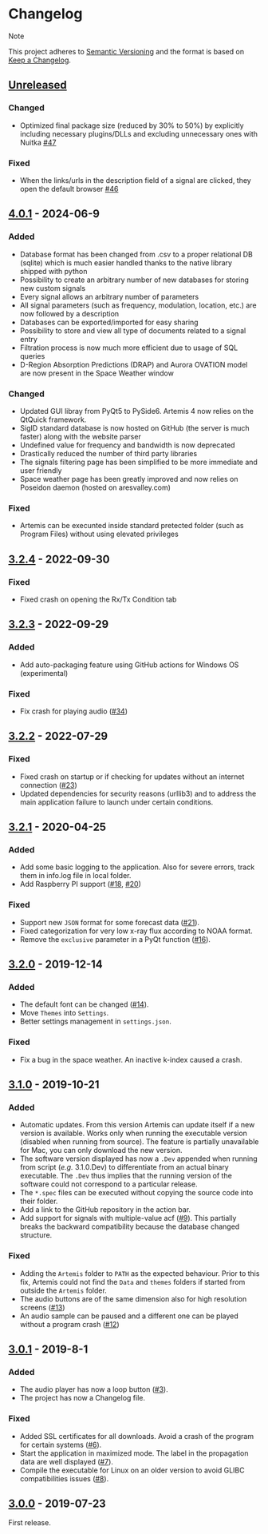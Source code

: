 # Changelog

> [!NOTE]  
> This project adheres to [Semantic Versioning](https://semver.org/spec/v2.0.0.html) and the format is based on [Keep a Changelog](https://keepachangelog.com/en/1.0.0/).

## [Unreleased]

### Changed
- Optimized final package size (reduced by 30% to 50%) by explicitly including necessary plugins/DLLs and excluding unnecessary ones with Nuitka [#47](https://github.com/AresValley/Artemis/issues/47)

### Fixed
- When the links/urls in the description field of a signal are clicked, they open the default browser [#46](https://github.com/AresValley/Artemis/issues/46)

## [4.0.1] - 2024-06-9
### Added
- Database format has been changed from .csv to a proper relational DB (sqlite) which is much easier handled thanks to the native library shipped with python
- Possibility to create an arbitrary number of new databases for storing new custom signals
- Every signal allows an arbitrary number of parameters
- All signal parameters (such as frequency, modulation, location, etc.) are now followed by a description
- Databases can be exported/imported for easy sharing
- Possibility to store and view all type of documents related to a signal entry
- Filtration process is now much more efficient due to usage of SQL queries
- D-Region Absorption Predictions (DRAP) and Aurora OVATION model are now present in the Space Weather window

### Changed
- Updated GUI libray from PyQt5 to PySide6. Artemis 4 now relies on the QtQuick framework.
- SigID standard database is now hosted on GitHub (the server is much faster) along with the website parser
- Undefined value for frequency and bandwidth is now deprecated
- Drastically reduced the number of third party libraries
- The signals filtering page has been simplified to be more immediate and user friendly
- Space weather page has been greatly improved and now relies on Poseidon daemon (hosted on aresvalley.com)

### Fixed
- Artemis can be execunted inside standard pretected folder (such as Program Files) without using elevated privileges

## [3.2.4] - 2022-09-30
### Fixed
- Fixed crash on opening the Rx/Tx Condition tab

## [3.2.3] - 2022-09-29
### Added
- Add auto-packaging feature using GitHub actions for Windows OS (experimental)
### Fixed
- Fix crash for playing audio ([#34](https://github.com/AresValley/Artemis/pull/34))

## [3.2.2] - 2022-07-29
### Fixed
- Fixed crash on startup or if checking for updates without an internet connection ([#23](https://github.com/AresValley/Artemis/pull/23))
- Updated dependencies for security reasons (urllib3) and to address the main application failure to launch under certain conditions.

## [3.2.1] - 2020-04-25
### Added
- Add some basic logging to the application. Also for severe errors, track them in info.log file in local folder.
- Add Raspberry PI support ([#18](https://github.com/AresValley/Artemis/pull/18), [#20](https://github.com/AresValley/Artemis/pull/20))

### Fixed
- Support new `JSON` format for some forecast data ([#21](https://github.com/AresValley/Artemis/pull/14)).
- Fixed categorization for very low x-ray flux according to NOAA format.
- Remove the `exclusive` parameter in a PyQt function ([#16](https://github.com/AresValley/Artemis/pull/16)).
  

## [3.2.0] - 2019-12-14
### Added
- The default font can be changed ([#14](https://github.com/AresValley/Artemis/pull/14)).
- Move `Themes` into `Settings`.
- Better settings management in `settings.json`.

### Fixed
- Fix a bug in the space weather. An inactive k-index caused a crash.

## [3.1.0] - 2019-10-21
### Added
- Automatic updates. From this version Artemis can update itself if a new version is available. Works only when running the executable version (disabled when running from source). The feature is partially unavailable for Mac, you can only download the new version.
- The software version displayed has now a `.Dev` appended when running from script (_e.g._ 3.1.0.Dev) to differentiate from an actual binary executable. The `.Dev` thus implies that the running version of the software could not correspond to a particular release.
- The `*.spec` files can be executed without copying the source code into
  their folder.
- Add a link to the GitHub repository in the action bar.
- Add support for signals with multiple-value acf ([#9](https://github.com/AresValley/Artemis/pull/9)). This partially breaks the backward compatibility because the database changed structure.

### Fixed
- Adding the `Artemis` folder to `PATH` as the expected behaviour. Prior to this fix, Artemis could not find the `Data` and `themes` folders if started from outside the `Artemis` folder.
- The audio buttons are of the same dimension also for high resolution screens ([#13](https://github.com/AresValley/Artemis/pull/13))
- An audio sample can be paused and a different one can be played without a program crash ([#12](https://github.com/AresValley/Artemis/pull/12))

## [3.0.1] - 2019-8-1
### Added
- The audio player has now a loop button ([#3](https://github.com/AresValley/Artemis/pull/3)).
- The project has now a Changelog file.

### Fixed
- Added SSL certificates for all downloads. Avoid a crash of the program for certain systems ([#6](https://github.com/AresValley/Artemis/pull/6)).
- Start the application in maximized mode. The label in the propagation data are well displayed ([#7](https://github.com/AresValley/Artemis/pull/7)).
- Compile the executable for Linux on an older version to avoid GLIBC compatibilities issues ([#8](https://github.com/AresValley/Artemis/pull/8)).

## [3.0.0] - 2019-07-23
First release.


<!-- Links definitions -->
[Unreleased]: https://github.com/AresValley/Artemis/compare/v4.0.1...HEAD
[4.0.1]: https://github.com/AresValley/Artemis/compare/v3.2.4...v4.0.1
[3.2.4]: https://github.com/AresValley/Artemis/compare/v3.2.1...v3.2.4
[3.2.3]: https://github.com/AresValley/Artemis/compare/v3.2.2...v3.2.3
[3.2.2]: https://github.com/AresValley/Artemis/compare/v3.2.1...v3.2.2
[3.2.1]: https://github.com/AresValley/Artemis/compare/v3.2.0...v3.2.1
[3.2.0]: https://github.com/AresValley/Artemis/compare/v3.1.0...v3.2.0
[3.1.0]: https://github.com/AresValley/Artemis/compare/v3.0.1...v3.1.0
[3.0.1]: https://github.com/AresValley/Artemis/compare/v3.0.0...v3.0.1
[3.0.0]: https://github.com/AresValley/Artemis/releases/tag/v3.0.0
